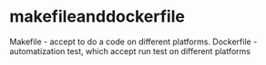 # makefileanddockerfile
Makefile - accept to do a code on different platforms. Dockerfile - automatization test, which accept run test on different platforms
